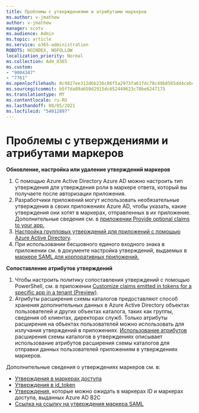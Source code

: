 ```yaml
---
title: Проблемы с утверждениями и атрибутами маркеров
ms.author: v-jmathew
author: v-jmathew
manager: scotv
ms.audience: Admin
ms.topic: article
ms.service: o365-administration
ROBOTS: NOINDEX, NOFOLLOW
localization_priority: Normal
ms.collection: Adm_O365
ms.custom:
- "9004347"
- "7761"
ms.openlocfilehash: 0c9827ee312d6b236c86f5a2973fa61fdc78c49b8565dd4ceb41f9a3a48140bc
ms.sourcegitcommit: b5f7da89a650d2915dc652449623c78be6247175
ms.translationtype: MT
ms.contentlocale: ru-RU
ms.lasthandoff: 08/05/2021
ms.locfileid: "54012897"
---
```

# <a name="issues-with-token-claims-and-attributes"></a>Проблемы с утверждениями и атрибутами маркеров

**Обновление, настройка или удаление утверждений маркеров**

1. С помощью Azure Active Directory Azure AD можно [](https://docs.microsoft.com/azure/active-directory/develop/active-directory-enterprise-app-role-management) настроить тип утверждения для утверждения роли в маркере ответа, который вы получаете после авторизации приложения.
2. Разработчики приложений могут использовать необязательные утверждения в своих приложениях Azure AD, чтобы указать, какие утверждения они хотят в маркерах, отправленных в их приложение. Дополнительные сведения см. в [приложении Provide optional claims to your app.](https://docs.microsoft.com/azure/active-directory/develop/active-directory-optional-claims)
3. [Настройка групповых утверждений для приложений с помощью Azure Active Directory](https://docs.microsoft.com/azure/active-directory/hybrid/how-to-connect-fed-group-claims).
4. При использовании бесшовного единого входного знака в приложении см. в документе настройка утверждений, выдаемых в [маркере SAML для корпоративных приложений.](https://docs.microsoft.com/azure/active-directory/develop/active-directory-saml-claims-customization)

**Сопоставление атрибутов утверждений**

1. Чтобы настроить политику сопоставления утверждений с помощью PowerShell, см. в приложении [Customize claims emitted in tokens for a specific app in a tenant (Preview)](https://docs.microsoft.com/azure/active-directory/develop/active-directory-claims-mapping).
2. Атрибуты расширения схемы каталогов предоставляют способ хранения дополнительных данных в Azure Active Directory объектах пользователей и других объектах каталога, таких как группы, сведения об клиентах, директорах служб. Только атрибуты расширения на объектах пользователей можно использовать для излучания утверждений в приложениях. [Использование атрибутов](https://docs.microsoft.com/azure/active-directory/develop/active-directory-schema-extensions) расширения схемы каталогов в утверждениях описывает использование атрибутов расширения схемы каталогов для отправки данных пользователей приложениям в утверждениях маркеров.

Дополнительные сведения о утверждениях маркеров см. в:

- [Утверждения в маркерах доступа](https://docs.microsoft.com/azure/active-directory/develop/access-tokens#claims-in-access-tokens)
- [Утверждения в id_token](https://docs.microsoft.com/azure/active-directory/develop/id-tokens#claims-in-an-id_token)
- [Утверждения,](https://docs.microsoft.com/azure/active-directory-b2c/tokens-overview#claims) которые можно ожидать в маркерах ID и маркерах доступа, выданных Azure AD B2C
- [Ссылка на ссылку на утверждения маркера SAML](https://docs.microsoft.com/azure/active-directory/develop/reference-saml-tokens)
